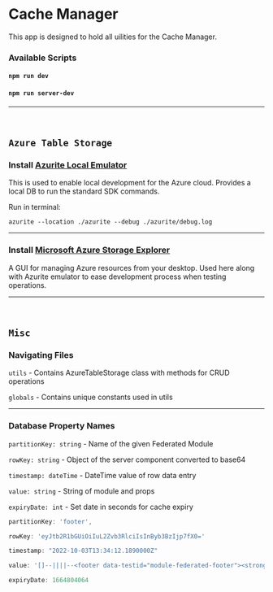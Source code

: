 # Cache Manager

This app is designed to hold all uilities for the Cache Manager.

### Available Scripts

#### `npm run dev`
#### `npm run server-dev`

---

<br>

## `Azure Table Storage`

### Install [Azurite Local Emulator](https://learn.microsoft.com/en-us/azure/storage/common/storage-use-azurite?tabs=visual-studio)

This is used to enable local development for the Azure cloud. Provides a local DB to run the standard SDK commands.

Run in terminal:

    azurite --location ./azurite --debug ./azurite/debug.log

---

### Install [Microsoft Azure Storage Explorer](https://azure.microsoft.com/en-us/products/storage/storage-explorer/#overview)

A GUI for managing Azure resources from your desktop. Used here along with Azurite emulator to ease development process
when testing operations.

---

<br>

## `Misc`

### Navigating Files

`utils` - Contains AzureTableStorage class with methods for CRUD operations

`globals` - Contains unique constants used in utils

---

### Database Property Names

`partitionKey: string` - Name of the given Federated Module

`rowKey: string` - Object of the server component converted to base64

`timestamp: dateTime` - DateTime value of row data entry

`value: string` - String of module and props

`expiryDate: int` - Set date in seconds for cache expiry

```js
partitionKey: 'footer',

rowKey: 'eyJtb2R1bGUiOiIuL2Zvb3RlciIsInByb3BzIjp7fX0='

timestamp: "2022-10-03T13:34:12.1890000Z"

value: '[]--||||--<footer data-testid="module-federated-footer"><strong>I AM THE FOOTER</strong>‌children‌<!-- --></footer>--||||--NO STATE'

expiryDate: 1664804064
```
